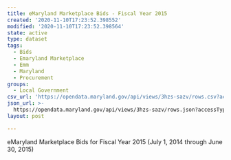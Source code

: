 ```yaml
---
title: eMaryland Marketplace Bids - Fiscal Year 2015
created: '2020-11-10T17:23:52.398552'
modified: '2020-11-10T17:23:52.398564'
state: active
type: dataset
tags:
  - Bids
  - Emaryland Marketplace
  - Emm
  - Maryland
  - Procurement
groups:
  - Local Government
csv_url: 'https://opendata.maryland.gov/api/views/3hzs-sazv/rows.csv?accessType=DOWNLOAD'
json_url: >-
  https://opendata.maryland.gov/api/views/3hzs-sazv/rows.json?accessType=DOWNLOAD
layout: post

---
```

eMaryland Marketplace Bids for Fiscal Year 2015 (July 1, 2014 through June 30, 2015)
